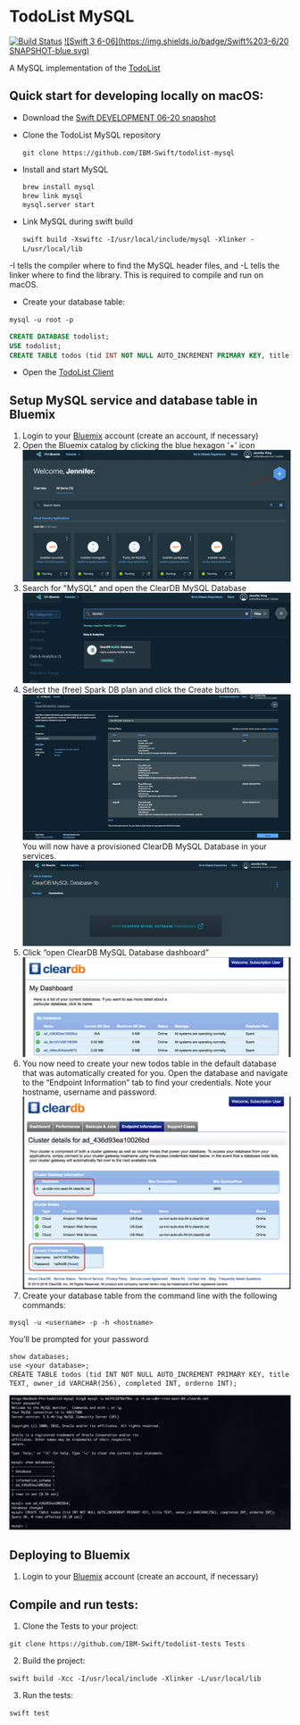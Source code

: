 # TodoList MySQL

[![Build Status](https://travis-ci.org/IBM-Swift/TodoList-MySQL.svg?branch=master)](https://travis-ci.org/IBM-Swift/TodoList-MySQL)
[![Swift 3 6-06](https://img.shields.io/badge/Swift%203-6/20 SNAPSHOT-blue.svg)](https://swift.org/download/#snapshots)

A MySQL implementation of the [TodoList](https://github.com/IBM-Swift/todolist-boilerplate)

## Quick start for developing locally on macOS:

- Download the [Swift DEVELOPMENT 06-20 snapshot](https://swift.org/download/#snapshots)
- Clone the TodoList MySQL repository 
 
  `git clone https://github.com/IBM-Swift/todolist-mysql`

- Install and start MySQL

  ```
  brew install mysql
  brew link mysql
  mysql.server start
  ```
  
- Link MySQL during swift build

  `swift build -Xswiftc -I/usr/local/include/mysql -Xlinker -L/usr/local/lib`

-I tells the compiler where to find the MySQL header files, and -L tells the linker where to find the library. This is required to compile and run on macOS.

- Create your database table:

 `mysql -u root -p`

  ```sql 
  CREATE DATABASE todolist;
  USE todolist;
  CREATE TABLE todos (tid INT NOT NULL AUTO_INCREMENT PRIMARY KEY, title TEXT, owner_id VARCHAR(256), completed INT, orderno INT);
  ```
 
- Open the [TodoList Client](http://www.todobackend.com/client/index.html?http://localhost:8090)

## Setup MySQL service and database table in Bluemix

1. Login to your [Bluemix](https://new-console.ng.bluemix.net/?direct=classic) account (create an account, if necessary)  
2. Open the Bluemix catalog by clicking the blue hexagon '+' icon
  ![MySQL service](Images/bluemix-console.png)
3. Search for "MySQL" and open the ClearDB MySQL Database
  ![MySQL service](Images/search-mysql.png)
4. Select the (free) Spark DB plan and click the Create button. 
  ![MySQL service](Images/spark-plan.png)
  You will now have a provisioned ClearDB MySQL Database in your services.
  ![MySQL service](Images/provisioned-cleardb.png)
5. Click “open ClearDB MySQL Database dashboard”
  ![MySQL service](Images/cleardb-dashboard.png)
6. You now need to create your new todos table in the default database that was automatically created for you.  Open the database and navigate to the “Endpoint Information” tab to find your credentials. Note your hostname, username and password.
  ![MySQL service](Images/cleardb-creds.png)
7. Create your database table from the command line with the following commands:

  ```
  mysql -u <username> -p -h <hostname>
  ```
You’ll be prompted for your password
  ```
  show databases;
  use <your database>;
  CREATE TABLE todos (tid INT NOT NULL AUTO_INCREMENT PRIMARY KEY, title TEXT, owner_id VARCHAR(256), completed INT, orderno INT);
  ```
  ![MySQL service](Images/command-line-create-table.png)

## Deploying to Bluemix

1. Login to your [Bluemix](https://new-console.ng.bluemix.net/?direct=classic) account (create an account, if necessary)  

## Compile and run tests:

1. Clone the Tests to your project:

  `git clone https://github.com/IBM-Swift/todolist-tests Tests`

2. Build the project: 

  `swift build -Xcc -I/usr/local/include -Xlinker -L/usr/local/lib`

3. Run the tests:

  `swift test`
